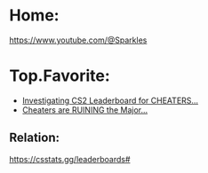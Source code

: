 # Home:
https://www.youtube.com/@Sparkles

# Top.Favorite:
- [Investigating CS2 Leaderboard for CHEATERS...](https://youtu.be/m8wsCU0NR38)
- [Cheaters are RUINING the Major...](https://youtu.be/XKE1vbJY2VA)

## Relation:
https://csstats.gg/leaderboards#
